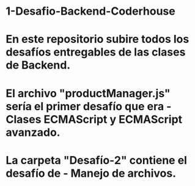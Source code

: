 # 1-Desafio-Backend-Coderhouse
# En este repositorio subire todos los desafíos entregables de las clases de Backend.

# El archivo "productManager.js" sería el primer desafío que era - Clases ECMAScript y ECMAScript avanzado.

# La carpeta "Desafío-2" contiene el desafío de - Manejo de archivos. 